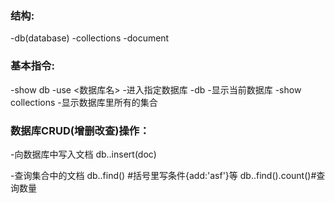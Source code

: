 ### 结构:

-db(database)
-collections
-document

### 基本指令:

-show db
-use <数据库名>
	-进入指定数据库
-db
	-显示当前数据库
-show collections
    -显示数据库里所有的集合

### 数据库CRUD(增删改查)操作：

-向数据库中写入文档
		db.<collection>.insert(doc)

-查询集合中的文档
		db.<collection>.find() #括号里写条件{add:'asf'}等
		db.<collection>.find().count()#查询数量

